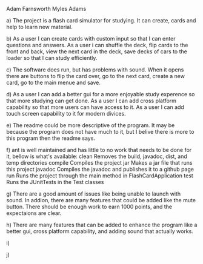 Adam Farnsworth
Myles Adams

a) The project is a flash card simulator for studying.  It can create, cards and help to learn new material.

b) As a user I can create cards with custom input so that I can enter questions and answers.  As a user i can shuffle the deck, flip cards to the front and back, view the next card in the deck, save decks of cars to the loader so that I can study efficiently.

c) The software does run, but has problems with sound.  When it opens there are buttons to flip the card over, go to the next card, create a new card, go to the main menue and save.

d) As a user I can add a better gui for a more enjoyable study experence so that more studying can get done.  As a user I can add cross platform capability so that more users can have access to it.  As a user I can add touch screen capability to it for modern divices.

e) The readme could be more descriptive of the program.  It may be because the program does not have much to it, but I belive there is more to this program then the readme says.

f) ant is well maintained and has little to no work that needs to be done for it, bellow is what's available:
clean    Removes the build, javadoc, dist, and temp directories
compile  Compiles the project
jar      Makes a jar file that runs this project
javadoc  Compiles the javadoc and publishes it to a github page
run      Runs the project through the main method in FlashCardApplication
test     Runs the JUnitTests in the Test classes 

g) There are a good amount of issues like being unable to launch with sound.  In addion, there are many features that could be added like the mute button.  There should be enough work to earn 1000 points, and the expectaions are clear.

h) There are many features that can be added to enhance the program like a better gui, cross platform capability, and adding sound that actually works.

i)

j)
